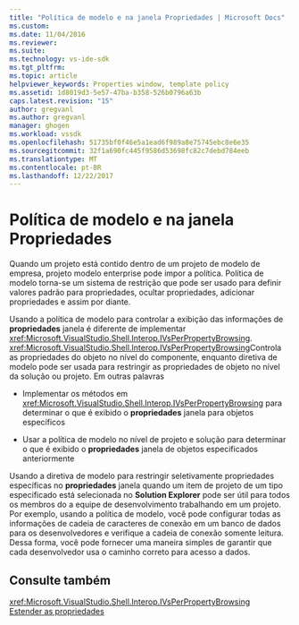 ```yaml
---
title: "Política de modelo e na janela Propriedades | Microsoft Docs"
ms.custom: 
ms.date: 11/04/2016
ms.reviewer: 
ms.suite: 
ms.technology: vs-ide-sdk
ms.tgt_pltfrm: 
ms.topic: article
helpviewer_keywords: Properties window, template policy
ms.assetid: 1d8019d3-5e57-47ba-b358-526b0796a63b
caps.latest.revision: "15"
author: gregvanl
ms.author: gregvanl
manager: ghogen
ms.workload: vssdk
ms.openlocfilehash: 51735bf0f46e5a1ead6f989a8e75745ebc8e6e35
ms.sourcegitcommit: 32f1a690fc445f9586d53698fc82c7debd784eeb
ms.translationtype: MT
ms.contentlocale: pt-BR
ms.lasthandoff: 12/22/2017
---
```

# <a name="template-policy-and-the-properties-window"></a>Política de modelo e na janela Propriedades
Quando um projeto está contido dentro de um projeto de modelo de empresa, projeto modelo enterprise pode impor a política. Política de modelo torna-se um sistema de restrição que pode ser usado para definir valores padrão para propriedades, ocultar propriedades, adicionar propriedades e assim por diante.  
  
 Usando a política de modelo para controlar a exibição das informações de **propriedades** janela é diferente de implementar <xref:Microsoft.VisualStudio.Shell.Interop.IVsPerPropertyBrowsing>. <xref:Microsoft.VisualStudio.Shell.Interop.IVsPerPropertyBrowsing>Controla as propriedades do objeto no nível do componente, enquanto diretiva de modelo pode ser usada para restringir as propriedades de objeto no nível da solução ou projeto. Em outras palavras  
  
-   Implementar os métodos em <xref:Microsoft.VisualStudio.Shell.Interop.IVsPerPropertyBrowsing> para determinar o que é exibido o **propriedades** janela para objetos específicos  
  
-   Usar a política de modelo no nível de projeto e solução para determinar o que é exibido o **propriedades** janela de objetos especificados anteriormente  
  
 Usando a diretiva de modelo para restringir seletivamente propriedades específicas no **propriedades** janela quando um item de projeto de um tipo especificado está selecionada no **Solution Explorer** pode ser útil para todos os membros do a equipe de desenvolvimento trabalhando em um projeto. Por exemplo, usando a política de modelo, você pode configurar todas as informações de cadeia de caracteres de conexão em um banco de dados para os desenvolvedores e verifique a cadeia de conexão somente leitura. Dessa forma, você pode fornecer uma maneira simples de garantir que cada desenvolvedor usa o caminho correto para acesso a dados.  
  
## <a name="see-also"></a>Consulte também  
 <xref:Microsoft.VisualStudio.Shell.Interop.IVsPerPropertyBrowsing>   
 [Estender as propriedades](../../extensibility/internals/extending-properties.md)